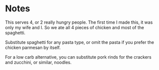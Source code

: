 # Notes

This serves 4, or 2 really hungry people. The first time I made this, it was only my wife and I. So we ate all 4 pieces of chicken and most of the spaghetti.

Substitute spaghetti for any pasta type, or omit the pasta if you prefer the chicken parmesan by itself.

For a low carb alternative, you can substitute pork rinds for the crackers and zucchini, or similar, noodles.